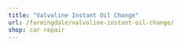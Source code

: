 ```yaml
---
title: "Valvoline Instant Oil Change"
url: /farmingdale/valvoline-instant-oil-change/
shop: car repair
---
```


